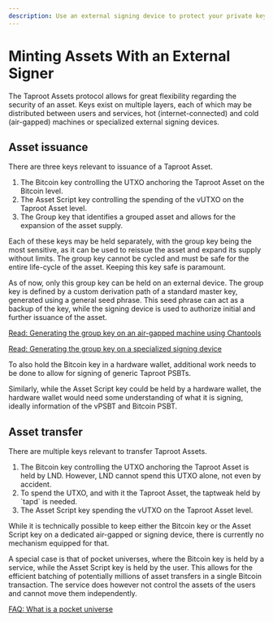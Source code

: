 ```yaml
---
description: Use an external signing device to protect your private keys.
---
```


# Minting Assets With an External Signer

The Taproot Assets protocol allows for great flexibility regarding the security of an asset. Keys exist on multiple layers, each of which may be distributed between users and services, hot (internet-connected) and cold (air-gapped) machines or specialized external signing devices.

## Asset issuance

There are three keys relevant to issuance of a Taproot Asset.

1. The Bitcoin key controlling the UTXO anchoring the Taproot Asset on the Bitcoin level.
2. The Asset Script key controlling the spending of the vUTXO on the Taproot Asset level.
3. The Group key that identifies a grouped asset and allows for the expansion of the asset supply.

Each of these keys may be held separately, with the group key being the most sensitive, as it can be used to reissue the asset and expand its supply without limits. The group key cannot be cycled and must be safe for the entire life-cycle of the asset. Keeping this key safe is paramount.

As of now, only this group key can be held on an external device. The group key is defined by a custom derivation path of a standard master key, generated using a general seed phrase. This seed phrase can act as a backup of the key, while the signing device is used to authorize initial and further issuance of the asset.

[Read: Generating the group key on an air-gapped machine using Chantools](https://github.com/lightninglabs/taproot-assets/blob/nums-non-spend-leaves/docs/external-group-key.md)

[Read: Generating the group key on a specialized signing device](https://github.com/lightninglabs/taproot-assets/blob/main/docs/external-group-key-ledger.md)

To also hold the Bitcoin key in a hardware wallet, additional work needs to be done to allow for signing of generic Taproot PSBTs.

Similarly, while the Asset Script key could be held by a hardware wallet, the hardware wallet would need some understanding of what it is signing, ideally information of the vPSBT and Bitcoin PSBT.

## Asset transfer

There are multiple keys relevant to transfer Taproot Assets.

1. The Bitcoin key controlling the UTXO anchoring the Taproot Asset is held by LND. However, LND cannot spend this UTXO alone, not even by accident.
2. To spend the UTXO, and with it the Taproot Asset, the taptweak held by \`tapd\` is needed.
3. The Asset Script key spending the vUTXO on the Taproot Asset level.

While it is technically possible to keep either the Bitcoin key or the Asset Script key on a dedicated air-gapped or signing device, there is currently no mechanism equipped for that.

A special case is that of pocket universes, where the Bitcoin key is held by a service, while the Asset Script key is held by the user. This allows for the efficient batching of potentially millions of asset transfers in a single Bitcoin transaction. The service does however not control the assets of the users and cannot move them independently.

[FAQ: What is a pocket universe](../../the-lightning-network/taproot-assets/faq.md)

